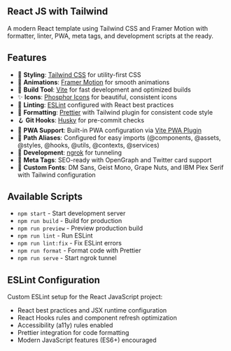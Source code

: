 ## React JS with Tailwind

A modern React template using Tailwind CSS and Framer Motion with formatter, linter, PWA, meta tags, and development scripts at the ready.

## Features
- 🎨 **Styling**: [Tailwind CSS](https://tailwindcss.com/) for utility-first CSS
- 💫 **Animations**: [Framer Motion](https://www.framer.com/motion/) for smooth animations
- 🔧 **Build Tool**: [Vite](https://vitejs.dev/) for fast development and optimized builds
- ✨ **Icons**: [Phosphor Icons](https://phosphoricons.com/) for beautiful, consistent icons
- 🎯 **Linting**: [ESLint](https://eslint.org/) configured with React best practices
- 💅 **Formatting**: [Prettier](https://prettier.io/) with Tailwind plugin for consistent code style
- 🪝 **Git Hooks**: [Husky](https://typicode.github.io/husky/) for pre-commit checks
- 📱 **PWA Support**: Built-in PWA configuration via [Vite PWA Plugin](https://vite-pwa-org.netlify.app/)
- 📍 **Path Aliases**: Configured for easy imports (@components, @assets, @styles, @hooks, @utils, @contexts, @services)
- 🔄 **Development**: [ngrok](https://ngrok.com/) for tunneling
- 🎯 **Meta Tags**: SEO-ready with OpenGraph and Twitter card support
- 🌟 **Custom Fonts**: DM Sans, Geist Mono, Grape Nuts, and IBM Plex Serif with Tailwind configuration

## Available Scripts
- `npm start` - Start development server
- `npm run build` - Build for production
- `npm run preview` - Preview production build
- `npm run lint` - Run ESLint
- `npm run lint:fix` - Fix ESLint errors
- `npm run format` - Format code with Prettier
- `npm run serve` - Start ngrok tunnel

## ESLint Configuration
Custom ESLint setup for the React JavaScript project:
- React best practices and JSX runtime configuration
- React Hooks rules and component refresh optimization
- Accessibility (a11y) rules enabled
- Prettier integration for code formatting
- Modern JavaScript features (ES6+) encouraged